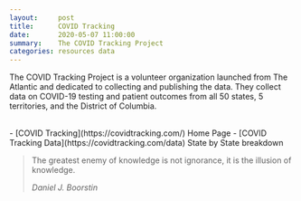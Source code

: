 ```yaml
---
layout:     post
title:      COVID Tracking
date:       2020-05-07 11:00:00
summary:    The COVID Tracking Project
categories: resources data
---
```



The COVID Tracking Project is a volunteer organization launched from The Atlantic and dedicated to collecting and publishing the data.  They collect data on COVID-19 testing and patient outcomes from all 50 states, 5 territories, and the District of Columbia.

<br>
- [COVID Tracking](https://covidtracking.com/) Home Page
- [COVID Tracking Data](https://covidtracking.com/data) State by State breakdown
<br>

<blockquote>
  <p>
  The greatest enemy of knowledge is not ignorance, it is the illusion of knowledge.
  </p>
  <footer><cite title="Daniel J. Boorstin">Daniel J. Boorstin</cite></footer>
</blockquote>
